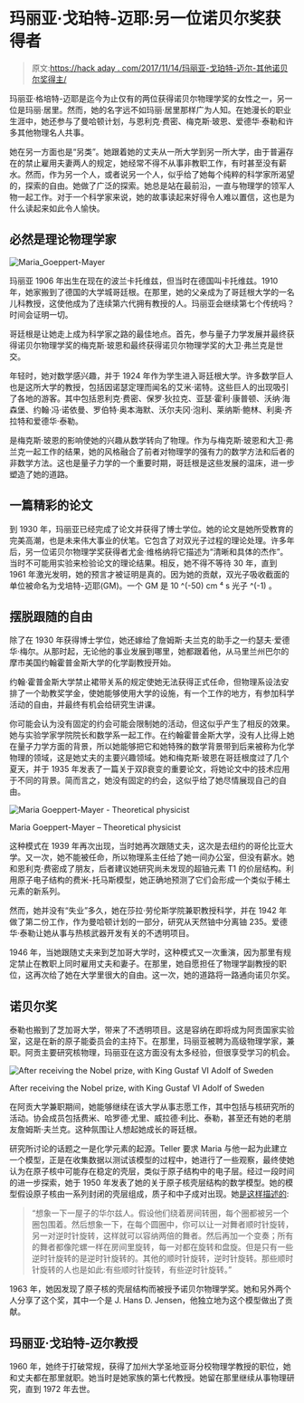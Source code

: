 # 玛丽亚·戈珀特-迈耶:另一位诺贝尔奖获得者

> 原文:[https://hack aday . com/2017/11/14/玛丽亚-戈珀特-迈尔-其他诺贝尔奖得主/](https://hackaday.com/2017/11/14/maria-goeppert-mayer-the-other-nobel-prize-winner/)

玛丽亚·格培特-迈耶是迄今为止仅有的两位获得诺贝尔物理学奖的女性之一，另一位是玛丽·居里。然而，她的名字远不如玛丽·居里那样广为人知。在她漫长的职业生涯中，她还参与了曼哈顿计划，与恩利克·费密、梅克斯·玻恩、爱德华·泰勒和许多其他物理名人共事。

她在另一方面也是“另类”。她跟着她的丈夫从一所大学到另一所大学，由于普遍存在的禁止雇用夫妻两人的规定，她经常不得不从事非教职工作，有时甚至没有薪水。然而，作为另一个人，或者说另一个人，似乎给了她每个纯粹的科学家所渴望的，探索的自由。她做了广泛的探索。她总是站在最前沿，一直与物理学的领军人物一起工作。对于一个科学家来说，她的故事读起来好得令人难以置信，这也是为什么读起来如此令人愉快。

## 必然是理论物理学家

![Maria_Goeppert-Mayer](../Images/010a5cd270e3b01b82216bdbfd7fa101.png)

玛丽亚 1906 年出生在现在的波兰卡托维兹，但当时在德国叫卡托维兹。1910 年，她家搬到了德国的大学城哥廷根。在那里，她的父亲成为了哥廷根大学的一名儿科教授，这使他成为了连续第六代拥有教授的人。玛丽亚会继续第七个传统吗？时间会证明一切。

哥廷根是让她走上成为科学家之路的最佳地点。首先，参与量子力学发展并最终获得诺贝尔物理学奖的梅克斯·玻恩和最终获得诺贝尔物理学奖的大卫·弗兰克是世交。

年轻时，她对数学感兴趣，并于 1924 年作为学生进入哥廷根大学。许多数学巨人也是这所大学的教授，包括因诺瑟定理而闻名的艾米·诺特。这些巨人的出现吸引了各地的游客。其中包括恩利克·费密、保罗·狄拉克、亚瑟·霍利·康普顿、沃纳·海森堡、约翰·冯·诺依曼、罗伯特·奥本海默、沃尔夫冈·泡利、莱纳斯·鲍林、利奥·齐拉特和爱德华·泰勒。

是梅克斯·玻恩的影响使她的兴趣从数学转向了物理。作为与梅克斯·玻恩和大卫·弗兰克一起工作的结果，她的风格融合了前者对物理学的强有力的数学方法和后者的非数学方法。这也是量子力学的一个重要时期，哥廷根是这些发展的温床，进一步塑造了她的道路。

## 一篇精彩的论文

到 1930 年，玛丽亚已经完成了论文并获得了博士学位。她的论文是她所受教育的完美高潮，也是未来伟大事业的伏笔。它包含了对双光子过程的理论处理。许多年后，另一位诺贝尔物理学奖获得者尤金·维格纳将它描述为“清晰和具体的杰作”。当时不可能用实验来检验论文的理论结果。相反，她不得不等待 30 年，直到 1961 年激光发明，她的预言才被证明是真的。因为她的贡献，双光子吸收截面的单位被命名为戈培特-迈耶(GM)。一个 GM 是 10 ^(-50) cm ⁴ s 光子 ^(-1) 。

## 摆脱跟随的自由

除了在 1930 年获得博士学位，她还嫁给了詹姆斯·夫兰克的助手之一约瑟夫·爱德华·梅尔。从那时起，无论他的事业发展到哪里，她都跟着他，从马里兰州巴尔的摩市美国约翰霍普金斯大学的化学副教授开始。

约翰·霍普金斯大学禁止裙带关系的规定使她无法获得正式任命，但物理系设法安排了一个助教奖学金，使她能够使用大学的设施，有一个工作的地方，有参加科学活动的自由，并最终有机会给研究生讲课。

你可能会认为没有固定的约会可能会限制她的活动，但这似乎产生了相反的效果。她与实验学家学院院长和数学系一起工作。在约翰霍普金斯大学，没有人比得上她在量子力学方面的背景，所以她能够把它和她特殊的数学背景带到后来被称为化学物理的领域，这是她丈夫的主要兴趣领域。她和梅克斯·玻恩在哥廷根度过了几个夏天，并于 1935 年发表了一篇关于双β衰变的重要论文，将她论文中的技术应用于不同的背景。简而言之，她没有固定的约会，这似乎给了她尽情展现自己的自由。

![Maria Goeppert-Mayer - Theoretical physicist](../Images/bb73cb93505a88e99155d84b3dae7472.png)

Maria Goeppert-Mayer – Theoretical physicist

这种模式在 1939 年再次出现，当时她再次跟随丈夫，这次是去纽约的哥伦比亚大学。又一次，她不能被任命，所以物理系主任给了她一间办公室，但没有薪水。她和恩利克·费密成了朋友，后者建议她研究尚未发现的超铀元素 T1 的价层结构。利用原子电子结构的费米-托马斯模型，她正确地预测了它们会形成一个类似于稀土元素的新系列。

然而，她并没有“失业”多久，她在莎拉·劳伦斯学院兼职教授科学，并在 1942 年做了第二份工作，作为曼哈顿计划的一部分，研究从天然铀中分离铀 235。爱德华·泰勒让她从事与热核武器开发有关的不透明项目。

1946 年，当她跟随丈夫来到芝加哥大学时，这种模式又一次重演，因为那里有规定禁止在教职上同时雇用丈夫和妻子。在那里，她自愿担任了物理学副教授的职位，这再次给了她在大学里很大的自由。这一次，她的道路将一路通向诺贝尔奖。

## 诺贝尔奖

泰勒也搬到了芝加哥大学，带来了不透明项目。这是容纳在即将成为阿贡国家实验室，这是在新的原子能委员会的主持下。在那里，玛丽亚被聘为高级物理学家，兼职。阿贡主要研究核物理，玛丽亚在这方面没有太多经验，但很享受学习的机会。

![After receiving the Nobel prize, with King Gustaf VI Adolf of Sweden ](../Images/8164a8e340924149c26e1bc7d82abb8b.png)

After receiving the Nobel prize, with King Gustaf VI Adolf of Sweden

在阿贡大学兼职期间，她能够继续在该大学从事志愿工作，其中包括与核研究所的活动。协会成员包括费米、哈罗德·尤里、威拉德·利比、泰勒，甚至还有她的老朋友詹姆斯·夫兰克。这种氛围让人想起她成长的哥廷根。

研究所讨论的话题之一是化学元素的起源。Teller 要求 Maria 与他一起为此建立一个模型，正是在收集数据以测试该模型的过程中，她进行了一些观察，最终使她认为在原子核中可能存在稳定的壳层，类似于原子结构中的电子层。经过一段时间的进一步探索，她于 1950 年发表了她的关于原子核壳层结构的数学模型。她的模型假设原子核由一系列封闭的壳层组成，质子和中子成对出现。她[是这样描述的](https://books.google.ca/books?id=C03GAwAAQBAJ&pg=PA84&lpg=PA84&dq=%22Think+of+a+room+full+of+waltzers%22&source=bl&ots=CXyL7XjjUY&sig=Y_02sb_p-scOCVNogHT5lYO8Nik&hl=en&sa=X&ved=0ahUKEwj7qMKOirDXAhUH7IMKHfBJB4sQ6AEIODAH#v=onepage&q=%22Think%20of%20a%20room%20full%20of%20waltzers%22&f=false):

> “想象一下一屋子的华尔兹人。假设他们绕着房间转圈，每个圈都被另一个圈包围着。然后想象一下，在每个圆圈中，你可以让一对舞者顺时针旋转，另一对逆时针旋转，这样就可以容纳两倍的舞者。然后再加一个变奏；所有的舞者都像陀螺一样在房间里旋转，每一对都在旋转和盘旋。但是只有一些逆时针旋转的是逆时针旋转的。其他的顺时针旋转，逆时针旋转。那些顺时针旋转的人也是如此:有些顺时针旋转，有些逆时针旋转。”

1963 年，她因发现了原子核的壳层结构而被授予诺贝尔物理学奖。她和另外两个人分享了这个奖，其中一个是 J. Hans D. Jensen，他独立地为这个模型做出了贡献。

## 玛丽亚·戈珀特-迈尔教授

1960 年，她终于打破常规，获得了加州大学圣地亚哥分校物理学教授的职位，她和丈夫都在那里就职。她当时是她家族的第七代教授。她留在那里继续从事物理研究，直到 1972 年去世。